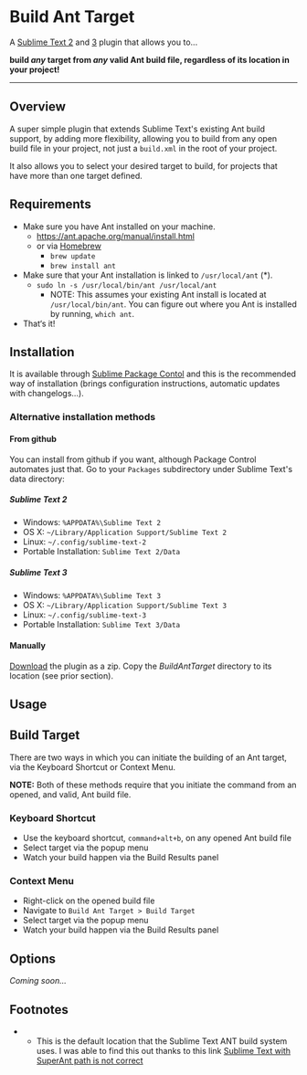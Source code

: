 Build Ant Target
================

A [Sublime Text 2](http://www.sublimetext.com/2) and [3](http://www.sublimetext.com/3) plugin that allows you to...

**build _any_ target from _any_ valid Ant build file, regardless of its location in your project!**

---

Overview
--------

A super simple plugin that extends Sublime Text's existing Ant build support,
by adding more flexibility, allowing you to build from any open build file
in your project, not just a `build.xml` in the root of your project.

It also allows you to select your desired target to build, for projects that have
more than one target defined.

Requirements
------------

- Make sure you have Ant installed on your machine.
	- https://ant.apache.org/manual/install.html
	- or via [Homebrew](http://brew.sh)
		- `brew update`
		- `brew install ant`
- Make sure that your Ant installation is linked to `/usr/local/ant` \(*\).
	- `sudo ln -s /usr/local/bin/ant /usr/local/ant`
		- NOTE: This assumes your existing Ant install is located at `/usr/local/bin/ant`.
		  You can figure out where you Ant is installed by running, `which ant`.
- That‘s it!

Installation
------------

It is available through
[Sublime Package Contol](http://wbond.net/sublime_packages/package_control) and
this is the recommended way of installation (brings configuration instructions,
automatic updates with changelogs…).

### Alternative installation methods

#### From github

You can install from github if you want, although Package Control automates
just that. Go to your `Packages` subdirectory under Sublime Text's data directory:

##### Sublime Text 2

* Windows: `%APPDATA%\Sublime Text 2`
* OS X: `~/Library/Application Support/Sublime Text 2`
* Linux: `~/.config/sublime-text-2`
* Portable Installation: `Sublime Text 2/Data`

##### Sublime Text 3

* Windows: `%APPDATA%\Sublime Text 3`
* OS X: `~/Library/Application Support/Sublime Text 3`
* Linux: `~/.config/sublime-text-3`
* Portable Installation: `Sublime Text 3/Data`

#### Manually

[Download](https://github.com/ryanhefner/BuildAntTarget/archive/master.zip)
the plugin as a zip. Copy the *BuildAntTarget* directory to its location
(see prior section).

Usage
-----

## Build Target

There are two ways in which you can initiate the building of an Ant target, via
the Keyboard Shortcut or Context Menu.

**NOTE:** Both of these methods require that you initiate the command from an
opened, and valid, Ant build file.

### Keyboard Shortcut

- Use the keyboard shortcut, `command+alt+b`, on any opened Ant build file
- Select target via the popup menu
- Watch your build happen via the Build Results panel

### Context Menu

- Right-click on the opened build file
- Navigate to `Build Ant Target > Build Target`
- Select target via the popup menu
- Watch your build happen via the Build Results panel

Options
-------

_Coming soon..._


Footnotes
---------

* - This is the default location that the Sublime Text ANT build system uses.
	I was able to find this out thanks to this link [Sublime Text with SuperAnt path is not correct](http://superuser.com/questions/690282/sublime-text-with-superant-path-is-not-correct)

